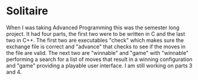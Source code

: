 # Solitaire
When I was taking Advanced Programming this was the semester long project. It had four parts, the first two were to be written in C and the last two in C++.
The first two are executables "check" which makes sure the exchange file is correct and "advance" that checks to see if the moves in the file are valid.
The next two are "winnable" and "game" with "winnable" performing a search for a list of moves that result in a winning configuration and "game" providing 
a playable user interface. I am still working on parts 3 and 4.
